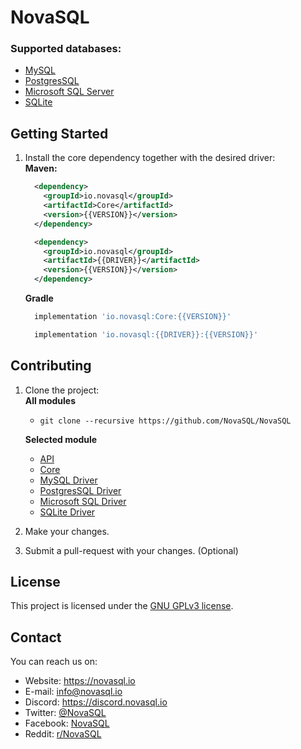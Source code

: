 # NovaSQL

### Supported databases:
- [MySQL](https://github.com/NovaSQL/MySQL-Driver)
- [PostgresSQL](https://github.com/NovaSQL/PostgresSQL-Driver)
- [Microsoft SQL Server](https://github.com/NovaSQL/MSSQL-Driver)
- [SQLite](https://github.com/NovaSQL/SQLite-Driver)

## Getting Started
1. Install the core dependency together with the desired driver:  
   **Maven:**
   ```xml
     <dependency>
       <groupId>io.novasql</groupId>
       <artifactId>Core</artifactId>
       <version>{{VERSION}}</version>
     </dependency>
   ```
   ```xml
     <dependency>
       <groupId>io.novasql</groupId>
       <artifactId>{{DRIVER}}</artifactId>
       <version>{{VERSION}}</version>
     </dependency>
   ```
   **Gradle**
   ```groovy
     implementation 'io.novasql:Core:{{VERSION}}'
   ```
   ```groovy
     implementation 'io.novasql:{{DRIVER}}:{{VERSION}}'
   ```

## Contributing
   1. Clone the project:  
      **All modules**  
      - `git clone --recursive https://github.com/NovaSQL/NovaSQL`
      
      **Selected module**
       - [API](https://github.com/NovaSQL/API)
       - [Core](https://github.com/NovaSQL/Core)
       - [MySQL Driver](https://github.com/NovaSQL/MySQL-Driver)
       - [PostgresSQL Driver](https://github.com/NovaSQL/PostresSQL-Driver)
       - [Microsoft SQL Driver](https://github.com/NovaSQL/MSSQL-Driver)
       - [SQLite Driver](https://github.com/NovaSQL/SQLite-Driver)
  2. Make your changes.
  3. Submit a pull-request with your changes. (Optional)

## License
This project is licensed under the [GNU GPLv3 license](https://github.com/NovaSQL/NovaSQL/LICENSE.md).

## Contact
You can reach us on:
- Website: https://novasql.io
- E-mail: info@novasql.io
- Discord: https://discord.novasql.io
- Twitter: [@NovaSQL](https://twitter.com/NovaSQL)
- Facebook: [NovaSQL](https://facebook.com/NovaSQL)
- Reddit: [r/NovaSQL](https://reddit.com/r/NovaSQL)
